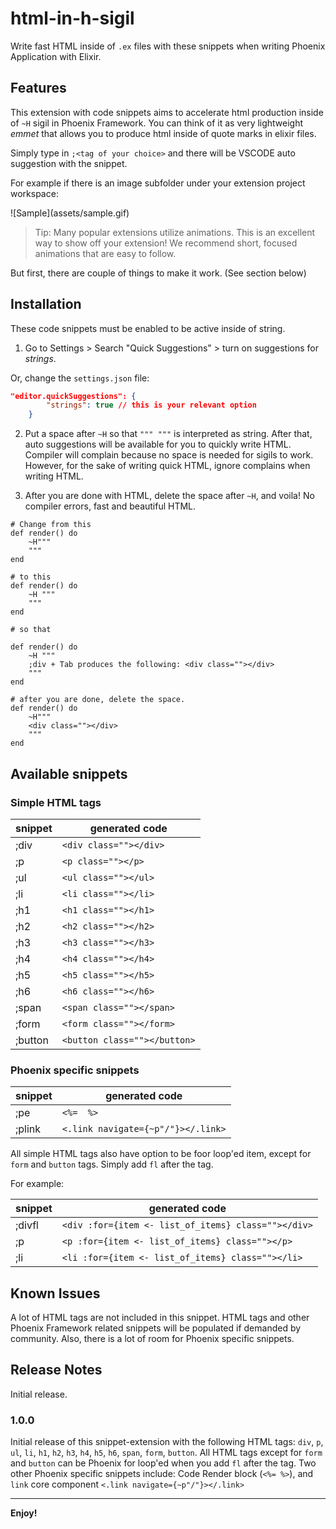 # html-in-h-sigil

Write fast HTML inside of `.ex` files with these snippets when writing Phoenix Application with Elixir.

## Features

This extension with code snippets aims to accelerate html production inside of `~H` sigil in Phoenix Framework. You can think of it as very lightweight *emmet* that allows you to produce html inside of quote marks in elixir files.

Simply type in `;<tag of your choice>` and there will be VSCODE auto suggestion with the snippet.

For example if there is an image subfolder under your extension project workspace:

\!\[Sample\]\(assets/sample.gif\)

> Tip: Many popular extensions utilize animations. This is an excellent way to show off your extension! We recommend short, focused animations that are easy to follow.

 But first, there are couple of things to make it work. (See section below)

## Installation

These code snippets must be enabled to be active inside of string. 

1. Go to Settings > Search "Quick Suggestions" > turn on suggestions for *strings*.

Or, change the `settings.json` file:

```json
"editor.quickSuggestions": {
        "strings": true // this is your relevant option
    }
```

2. Put a space after `~H` so that `""" """` is interpreted as string. After that, auto suggestions will be available for you to quickly write HTML. Compiler will complain because no space is needed for sigils to work. However, for the sake of writing quick HTML, ignore complains when writing HTML.

3. After you are done with HTML, delete the space after `~H`, and voila! No compiler errors, fast and beautiful HTML. 


```
# Change from this
def render() do
    ~H"""
    """
end

# to this
def render() do
    ~H """
    """
end

# so that

def render() do
    ~H """
    ;div + Tab produces the following: <div class=""></div>
    """
end

# after you are done, delete the space.
def render() do
    ~H"""
    <div class=""></div>
    """
end
```



## Available snippets

### Simple HTML tags

| snippet | generated code |
|---|---|
|;div|`<div class=""></div>`|
|;p|`<p class=""></p>`|
|;ul|`<ul class=""></ul>`|
|;li|`<li class=""></li>`|
|;h1|`<h1 class=""></h1>`|
|;h2|`<h2 class=""></h2>`|
|;h3|`<h3 class=""></h3>`|
|;h4|`<h4 class=""></h4>`|
|;h5|`<h5 class=""></h5>`|
|;h6|`<h6 class=""></h6>`|
|;span|`<span class=""></span>`|
|;form|`<form class=""></form>`|
|;button|`<button class=""></button>`|

### Phoenix specific snippets

| snippet | generated code |
|---|---|
|;pe|`<%=  %>`|
|;plink|`<.link navigate={~p"/"}></.link>`|

All simple HTML tags also have option to be foor loop'ed item, except for `form` and `button` tags. Simply add `fl` after the tag.

For example:

| snippet | generated code |
|---|---|
|;divfl|`<div :for={item <- list_of_items} class=""></div>`|
|;p|`<p :for={item <- list_of_items} class=""></p>`|
|;li|`<li :for={item <- list_of_items} class=""></li>`|

## Known Issues

A lot of HTML tags are not included in this snippet. HTML tags and other Phoenix Framework related snippets will be populated if demanded by community. Also, there is a lot of room for Phoenix specific snippets.

## Release Notes

Initial release.

### 1.0.0

Initial release of this snippet-extension with the following HTML tags: `div`, `p`, `ul`, `li`, `h1`, `h2`, `h3`, `h4`, `h5`, `h6`, `span`, `form`, `button`. All HTML tags except for `form` and `button` can be Phoenix for loop'ed when you add `fl` after the tag. Two other Phoenix specific snippets include: Code Render block (`<%= %>`), and `link` core component `<.link navigate={~p"/"}></.link>`

---

**Enjoy!**

